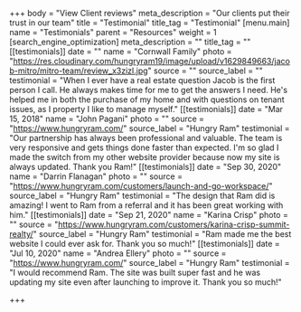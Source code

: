 +++
body = "View Client reviews"
meta_description = "Our clients put their trust in our team"
title = "Testimonial"
title_tag = "Testimonial"
[menu.main]
name = "Testimonials"
parent = "Resources"
weight = 1
[search_engine_optimization]
meta_description = ""
title_tag = ""
[[testimonials]]
date = ""
name = "Cornwall Family"
photo = "https://res.cloudinary.com/hungryram19/image/upload/v1629849663/jacob-mitro/mitro-team/review_x3zizl.jpg"
source = ""
source_label = ""
testimonial = "When I ever have a real estate question Jacob is the first person I call. He always makes time for me to get the answers I need. He's helped me in both the purchase of my home and with questions on tenant issues, as I property I like to manage myself."
[[testimonials]]
date = "Mar 15, 2018"
name = "John Pagani"
photo = ""
source = "https://www.hungryram.com/"
source_label = "Hungry Ram"
testimonial = "Our partnership has always been professional and valuable. The team is very responsive and gets things done faster than expected. I'm so glad I made the switch from my other website provider because now my site is always updated. Thank you Ram!"
[[testimonials]]
date = "Sep 30, 2020"
name = "Darrin Flanagan"
photo = ""
source = "https://www.hungryram.com/customers/launch-and-go-workspace/"
source_label = "Hungry Ram"
testimonial = "The design that Ram did is amazing! I went to Ram from a referral and it has been great working with him."
[[testimonials]]
date = "Sep 21, 2020"
name = "Karina Crisp"
photo = ""
source = "https://www.hungryram.com/customers/karina-crisp-summit-realty/"
source_label = "Hungry Ram"
testimonial = "Ram made me the best website I could ever ask for. Thank you so much!"
[[testimonials]]
date = "Jul 10, 2020"
name = "Andrea Ellery"
photo = ""
source = "https://www.hungryram.com/"
source_label = "Hungry Ram"
testimonial = "I would recommend Ram. The site was built super fast and he was updating my site even after launching to improve it. Thank you so much!"

+++
